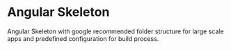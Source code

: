 Angular Skeleton 
=======

Angular Skeleton with google recommended folder structure for large scale apps and predefined configuration for build process.
